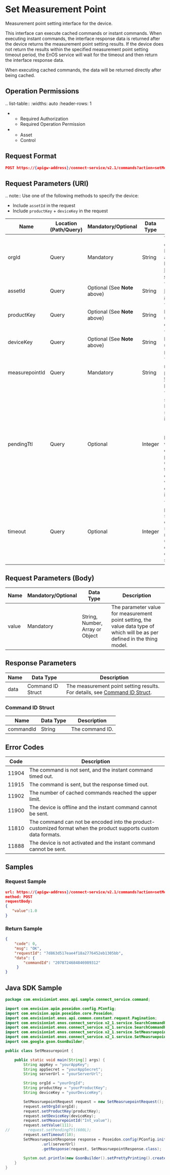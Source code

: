 # Set Measurement Point

Measurement point setting interface for the device.

This interface can execute cached commands or instant commands. When executing instant commands, the interface response data is returned after the device returns the measurement point setting results. If the device does not return the results within the specified measurement point setting timeout period, the EnOS service will wait for the timeout and then return the interface response data.

When executing cached commands, the data will be returned directly after being cached.

## Operation Permissions

.. list-table::
   :widths: auto
   :header-rows: 1

   * - Required Authorization
     - Required Operation Permission
   * - Asset
     - Control

## Request Format

```json
POST https://{apigw-address}/connect-service/v2.1/commands?action=setMeasurepoint
```

## Request Parameters (URI)

.. note:: Use one of the following methods to specify the device:

   - Include ``assetId`` in the request
   - Include ``productKey`` + ``deviceKey`` in the request




| Name | Location (Path/Query) | Mandatory/Optional | Data Type | Description |
|---------------|------------------|----------|-----------|--------------|
| orgId         | Query            | Mandatory     | String    | The organization ID which the asset belongs to. [How to get orgId>>](/docs/api/en/2.1.0/api_faqs#how-to-get-organization-id-orgid-orgid)                |
| assetId  | Query            | Optional (See **Note** above)   | String         | The asset ID. [How to get assetId>>](/docs/api/en/2.1.0/api_faqs.html#how-to-get-asset-id-assetid-assetid) |
| productKey | Query          | Optional (See **Note** above)     | String       | The product key. To be used with ``deviceKey``.    |
| deviceKey | Query           | Optional (See **Note** above)      | String       | The device key. To be used with ``productKey``.        |
| measurepointId      | Query| Mandatory| String    | The measurement point ID. [How to get pointId>>](/docs/api/en/2.1.0/api_faqs.html#how-to-get-the-measurement-point-id-pointid-pointid) |
| pendingTtl     | Query| Optional| Integer    | The cache storage time. Its unit is seconds and its range is [0 - 172800 (i.e. 48 hours)], which is 0 by default. If the pendingTtl is 0, it indicates that the commands will be executed immediately.  |
| timeout        | Query| Optional         | Integer    | The timeout period of service execution in seconds. Its range is [1-60], with a default value of 30 seconds.|

## Request Parameters (Body)

| Name | Mandatory/Optional | Data Type | Description |
|-----------|---------------|-------------------|----------|
| value | Mandatory| String, Number, Array or Object | The parameter value for measurement point setting, the value data type of which will be as per defined in the thing model.  |




## Response Parameters

| Name | Data Type | Description |
|-------------|-------------------|-----------------------------|
| data |  Command ID Struct      | The measurement point setting results. For details, see [Command ID Struct](/docs/api/en/2.1.0/connect/set_measurepoint.html#measurement-point-setting-return-struct-mp). |


### Command ID Struct <mp>

| Name | Data Type | Description |
|-------------|-------------------|-----------------------------|
| commandId  | String| The command ID.|

## Error Codes

| Code | Description    |
|-------|------------------------------------------------------------------|
| 11904 | The command is not sent, and the instant command timed out.          |
| 11915 | The command is sent, but the response timed out.                 |
| 11902 | The number of cached commands reached the upper limit.                                   |
| 11900 | The device is offline and the instant command cannot be sent.                                     |
| 11810 | The command can not be encoded into the product-customized format when the product supports custom data formats. |
| 11888 | The device is not activated and the instant command cannot be sent.                        |


## Samples

### Request Sample

```json
url: https://{apigw-address}/connect-service/v2.1/commands?action=setMeasurepoint&deviceKey=yourDeviceKey&measurepointId=measurepoint1&&pendingTtl=1000&productKey=yourProductKey&orgId=yourOrgId&timeout=30
method: POST
requestBody: 
{
   "value":1.0
}
```

### Return Sample

```json
{
    "code": 0,
    "msg": "OK",
    "requestId": "7d863d517eae4f18a2776452eb1305bb",
    "data": {
        "commandId": "2078724684846989312"
     }
}
```

## Java SDK Sample

```java
package com.envisioniot.enos.api.sample.connect_service.command;

import com.envision.apim.poseidon.config.PConfig;
import com.envision.apim.poseidon.core.Poseidon;
import com.envisioniot.enos.api.common.constant.request.Pagination;
import com.envisioniot.enos.connect_service.v2_1.service.SearchCommandRequest;
import com.envisioniot.enos.connect_service.v2_1.service.SearchCommandResponse;
import com.envisioniot.enos.connect_service.v2_1.service.SetMeasruepointRequest;
import com.envisioniot.enos.connect_service.v2_1.service.SetMeasruepointResponse;
import com.google.gson.GsonBuilder;

public class SetMeasurepoint {

    public static void main(String[] args) {
        String appKey = "yourAppKey";
        String appSecret = "yourAppSecret";
        String serverUrl = "yourServerUrl";

        String orgId = "yourOrgId";
        String productKey = "yourProductKey";
        String deviceKey = "yourDeviceKey";

        SetMeasruepointRequest request = new SetMeasruepointRequest();
        request.setOrgId(orgId);
        request.setProductKey(productKey);
        request.setDeviceKey(deviceKey);
        request.setMeasurepointId("Int_value");
        request.setValue(111);
//        request.setPendingTtl(600L);
        request.setTimeout(10);
        SetMeasruepointResponse response = Poseidon.config(PConfig.init().appKey(appKey).appSecret(appSecret).debug())
                .url(serverUrl)
                .getResponse(request, SetMeasruepointResponse.class);
        
        System.out.println(new GsonBuilder().setPrettyPrinting().create().toJson(response));
    }
}
```
